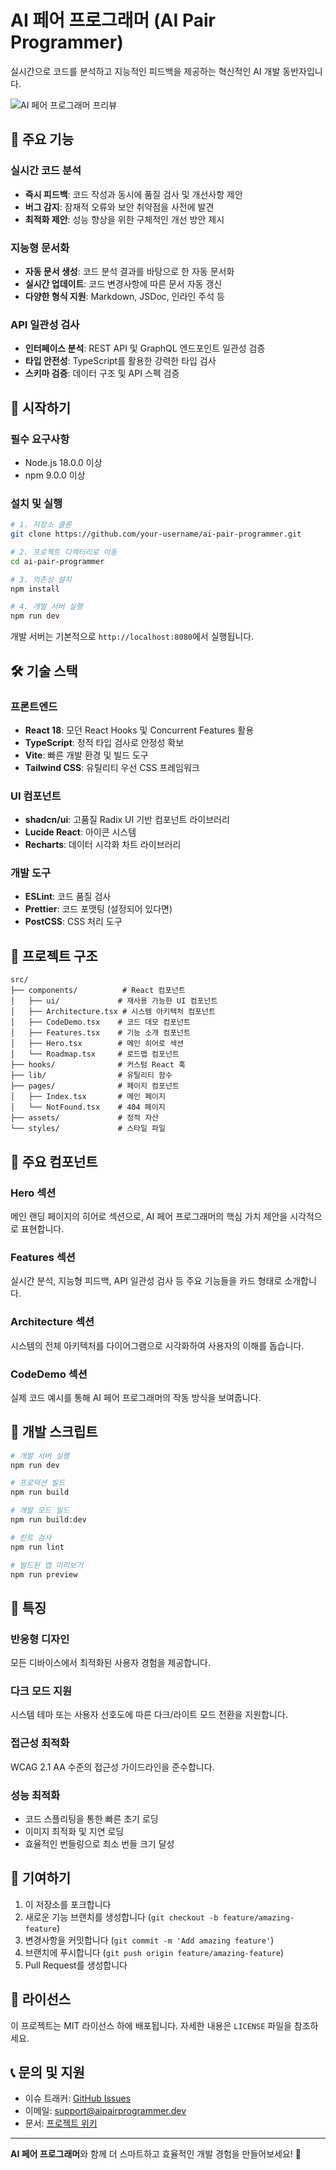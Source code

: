 # AI 페어 프로그래머 (AI Pair Programmer)

실시간으로 코드를 분석하고 지능적인 피드백을 제공하는 혁신적인 AI 개발 동반자입니다.

![AI 페어 프로그래머 프리뷰](preview-info-image.png)

## 🎯 주요 기능

### 실시간 코드 분석
- **즉시 피드백**: 코드 작성과 동시에 품질 검사 및 개선사항 제안
- **버그 감지**: 잠재적 오류와 보안 취약점을 사전에 발견
- **최적화 제안**: 성능 향상을 위한 구체적인 개선 방안 제시

### 지능형 문서화
- **자동 문서 생성**: 코드 분석 결과를 바탕으로 한 자동 문서화
- **실시간 업데이트**: 코드 변경사항에 따른 문서 자동 갱신
- **다양한 형식 지원**: Markdown, JSDoc, 인라인 주석 등

### API 일관성 검사
- **인터페이스 분석**: REST API 및 GraphQL 엔드포인트 일관성 검증
- **타입 안전성**: TypeScript를 활용한 강력한 타입 검사
- **스키마 검증**: 데이터 구조 및 API 스펙 검증

## 🚀 시작하기

### 필수 요구사항
- Node.js 18.0.0 이상
- npm 9.0.0 이상

### 설치 및 실행

```bash
# 1. 저장소 클론
git clone https://github.com/your-username/ai-pair-programmer.git

# 2. 프로젝트 디렉터리로 이동
cd ai-pair-programmer

# 3. 의존성 설치
npm install

# 4. 개발 서버 실행
npm run dev
```

개발 서버는 기본적으로 `http://localhost:8080`에서 실행됩니다.

## 🛠️ 기술 스택

### 프론트엔드
- **React 18**: 모던 React Hooks 및 Concurrent Features 활용
- **TypeScript**: 정적 타입 검사로 안정성 확보
- **Vite**: 빠른 개발 환경 및 빌드 도구
- **Tailwind CSS**: 유틸리티 우선 CSS 프레임워크

### UI 컴포넌트
- **shadcn/ui**: 고품질 Radix UI 기반 컴포넌트 라이브러리
- **Lucide React**: 아이콘 시스템
- **Recharts**: 데이터 시각화 차트 라이브러리

### 개발 도구
- **ESLint**: 코드 품질 검사
- **Prettier**: 코드 포맷팅 (설정되어 있다면)
- **PostCSS**: CSS 처리 도구

## 📁 프로젝트 구조

```
src/
├── components/          # React 컴포넌트
│   ├── ui/             # 재사용 가능한 UI 컴포넌트
│   ├── Architecture.tsx # 시스템 아키텍처 컴포넌트
│   ├── CodeDemo.tsx    # 코드 데모 컴포넌트
│   ├── Features.tsx    # 기능 소개 컴포넌트
│   ├── Hero.tsx        # 메인 히어로 섹션
│   └── Roadmap.tsx     # 로드맵 컴포넌트
├── hooks/              # 커스텀 React 훅
├── lib/                # 유틸리티 함수
├── pages/              # 페이지 컴포넌트
│   ├── Index.tsx       # 메인 페이지
│   └── NotFound.tsx    # 404 페이지
├── assets/             # 정적 자산
└── styles/             # 스타일 파일
```

## 🎨 주요 컴포넌트

### Hero 섹션
메인 랜딩 페이지의 히어로 섹션으로, AI 페어 프로그래머의 핵심 가치 제안을 시각적으로 표현합니다.

### Features 섹션
실시간 분석, 지능형 피드백, API 일관성 검사 등 주요 기능들을 카드 형태로 소개합니다.

### Architecture 섹션
시스템의 전체 아키텍처를 다이어그램으로 시각화하여 사용자의 이해를 돕습니다.

### CodeDemo 섹션
실제 코드 예시를 통해 AI 페어 프로그래머의 작동 방식을 보여줍니다.

## 🔧 개발 스크립트

```bash
# 개발 서버 실행
npm run dev

# 프로덕션 빌드
npm run build

# 개발 모드 빌드
npm run build:dev

# 린트 검사
npm run lint

# 빌드된 앱 미리보기
npm run preview
```

## 🌟 특징

### 반응형 디자인
모든 디바이스에서 최적화된 사용자 경험을 제공합니다.

### 다크 모드 지원
시스템 테마 또는 사용자 선호도에 따른 다크/라이트 모드 전환을 지원합니다.

### 접근성 최적화
WCAG 2.1 AA 수준의 접근성 가이드라인을 준수합니다.

### 성능 최적화
- 코드 스플리팅을 통한 빠른 초기 로딩
- 이미지 최적화 및 지연 로딩
- 효율적인 번들링으로 최소 번들 크기 달성

## 🤝 기여하기

1. 이 저장소를 포크합니다
2. 새로운 기능 브랜치를 생성합니다 (`git checkout -b feature/amazing-feature`)
3. 변경사항을 커밋합니다 (`git commit -m 'Add amazing feature'`)
4. 브랜치에 푸시합니다 (`git push origin feature/amazing-feature`)
5. Pull Request를 생성합니다

## 📄 라이선스

이 프로젝트는 MIT 라이선스 하에 배포됩니다. 자세한 내용은 `LICENSE` 파일을 참조하세요.

## 📞 문의 및 지원

- 이슈 트래커: [GitHub Issues](https://github.com/your-username/ai-pair-programmer/issues)
- 이메일: support@aipairprogrammer.dev
- 문서: [프로젝트 위키](https://github.com/your-username/ai-pair-programmer/wiki)

---

**AI 페어 프로그래머**와 함께 더 스마트하고 효율적인 개발 경험을 만들어보세요! 🚀
